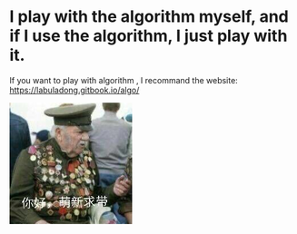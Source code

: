 # I play with the algorithm myself, and if I use the algorithm, I just play with it.

If you want to play with algorithm , I recommand the website: https://labuladong.gitbook.io/algo/

![](src\test\java\org\example\hh.jpg)